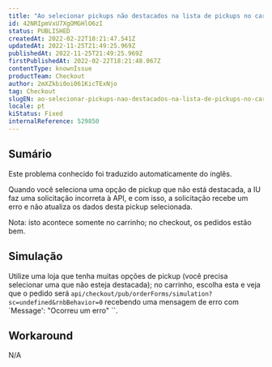 ```yaml
---
title: "Ao selecionar pickups não destacados na lista de pickups no carrinho, a UI faz solicitação incorreta ao API"
id: 42NRIpmVxU7XgOMGHlO6zI
status: PUBLISHED
createdAt: 2022-02-22T18:21:47.541Z
updatedAt: 2022-11-25T21:49:25.969Z
publishedAt: 2022-11-25T21:49:25.969Z
firstPublishedAt: 2022-02-22T18:21:48.067Z
contentType: knownIssue
productTeam: Checkout
author: 2mXZkbi0oi061KicTExNjo
tag: Checkout
slugEN: ao-selecionar-pickups-nao-destacados-na-lista-de-pickups-no-carrinho-a-ui-faz-solicitacao-incorreta-ao-api
locale: pt
kiStatus: Fixed
internalReference: 529850
---
```


## Sumário

<div class="alert alert-info">
  <p>Este problema conhecido foi traduzido automaticamente do inglês.</p>
</div>


Quando você seleciona uma opção de pickup que não está destacada, a IU faz uma solicitação incorreta à API, e com isso, a solicitação recebe um erro e não atualiza os dados desta pickup selecionada.

Nota: isto acontece somente no carrinho; no checkout, os pedidos estão bem.



## Simulação


Utilize uma loja que tenha muitas opções de pickup (você precisa selecionar uma que não esteja destacada); no carrinho, escolha esta e veja que o pedido será `api/checkout/pub/orderForms/simulation?sc=undefined&rnbBehavior=0` recebendo uma mensagem de erro com `Message': "Ocorreu um erro" ``.

##


## Workaround


N/A

